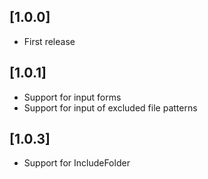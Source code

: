## [1.0.0]

- First release

## [1.0.1]

- Support for input forms
- Support for input of excluded file patterns

## [1.0.3]

- Support for IncludeFolder